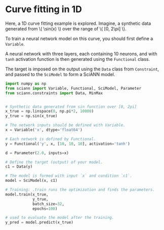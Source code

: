 
# Curve fitting in 1D

Here, a 1D curve fitting example is explored. Imagine, a synthetic data
generated from \\( \sin(x) \\) over the range of \\( [0, 2\pi] \\).

To train a neural network model on this curve, you should first define a `Variable`.

A neural network with three layers, each containing 10 neurons, and with `tanh` activation function is then generated
using the `Functional` class.

The target is imposed on the output using the `Data` class from `Constraint`, and passed to the `SciModel` to form a
SciANN model.


```python
import numpy as np
from sciann import Variable, Functional, SciModel, Parameter
from sciann.constraints import Data, MinMax


# Synthetic data generated from sin function over [0, 2pi]
x_true = np.linspace(0, np.pi*2, 10000)
y_true = np.sin(x_true)

# The network inputs should be defined with Variable.
x = Variable('x', dtype='float64')

# Each network is defined by Functional.
y = Functional('y', x, [10, 10, 10], activation='tanh')

d = Parameter(2.0, inputs=x)

# Define the target (output) of your model.
c1 = Data(y)

# The model is formed with input `x` and condition `c1`.
model = SciModel(x, c1)

# Training: .train runs the optimization and finds the parameters.
model.train(x_true, 
            y_true,
            batch_size=32,
            epochs=100)

# used to evaluate the model after the training.
y_pred = model.predict(x_true)
```